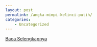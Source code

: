 ```yaml
---
layout: post
permalink: /angka-mimpi-kelinci-putih/
categories:
    - Uncategorized
---
```


[Baca Selengkapnya](/07)